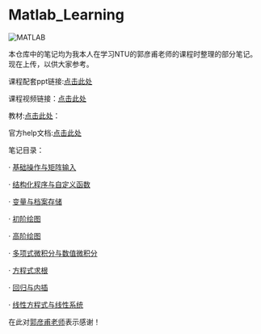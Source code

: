 # Matlab_Learning

![MATLAB]()

本仓库中的笔记均为我本人在学习NTU的郭彦甫老师的课程时整理的部分笔记。现在上传，以供大家参考。

课程配套ppt链接:[点击此处](https://www.mlmvlab.bime.ntu.edu.tw/matlab-%E4%B9%8B%E5%B7%A5%E7%A8%8B%E6%87%89%E7%94%A8)

课程视频链接：[点击此处](https://youtu.be/KHFZLkm9qs0)

教材:[点击此处](https://github.com/pluckypioneer/Matlab_Learning/blob/a632cf48f82f6616fc3e23464839407788becdb5/MATLAB%20%E5%9F%BA%E7%A1%80%E5%8F%8A%E5%85%B6%E5%BA%94%E7%94%A8-.pdf)：

官方help文档:[点击此处](https://github.com/pluckypioneer/Matlab_Learning/blob/ba42c9a44017561747f628d6dbb8079dec93e72a/Matlab_help_document.pdf)

笔记目录：

· [基础操作与矩阵输入](https://github.com/pluckypioneer/Matlab_Learning/blob/4f9a1b6cb3549df86eabfca1fc89aa760b746074/%E5%9F%BA%E7%A1%80%E6%93%8D%E4%BD%9C%E5%8F%8A%E7%9F%A9%E9%98%B5%E8%BE%93%E5%85%A5.pdf)

· [结构化程序与自定义函数](https://github.com/pluckypioneer/Matlab_Learning/blob/2d8326930e85dd4bbd699a9aacd1ecd3003ce655/%E7%BB%93%E6%9E%84%E5%8C%96%E7%A8%8B%E5%BA%8F%E4%B8%8E%E8%87%AA%E5%AE%9A%E4%B9%89%E5%87%BD%E6%95%B0.pdf)

· [变量与档案存储](https://github.com/pluckypioneer/Matlab_Learning/blob/d9b767cf8805f30c3da98350b55ea607c42f7e94/%E5%8F%98%E9%87%8F%E4%B8%8E%E6%A1%A3%E6%A1%88%E5%82%A8%E5%AD%98.pdf)

· [初阶绘图](https://github.com/pluckypioneer/Matlab_Learning/blob/b7b7fea73a8b52766c2d229deb89b34219ee73ac/%E5%88%9D%E9%98%B6%E7%BB%98%E5%9B%BE.pdf)

· [高阶绘图](https://github.com/pluckypioneer/Matlab_Learning/blob/2ccd0a303822b51933c3847ef5f135cae216a51b/%E9%AB%98%E9%98%B6%E7%BB%98%E5%9B%BE.pdf)

· [多项式微积分与数值微积分](https://github.com/pluckypioneer/Matlab_Learning/blob/3135c5c45cf95f66308846f0c6d356ee7b0ab562/%E5%A4%9A%E9%A0%85%E5%BC%8F%E5%BE%AE%E7%A9%8D%E5%88%86%E8%88%87%E6%95%B8%E5%80%BC%E5%BE%AE%E7%A9%8D%E5%88%86.pdf)

· [方程式求根](https://github.com/pluckypioneer/Matlab_Learning/blob/e6463c27c5ece56c3ccdf0c2e6f5cbfb69702aa7/%E6%96%B9%E7%A8%8B%E5%BC%8F%E6%B1%82%E6%A0%B9.pdf)

· [回归与内插](https://github.com/pluckypioneer/Matlab_Learning/blob/2c4683e79b22be632ba858f4c762d65e47505828/%E5%9B%9E%E5%BD%92%E4%B8%8E%E5%86%85%E6%8F%92.pdf)

· [线性方程式与线性系统](https://github.com/pluckypioneer/Matlab_Learning/blob/986988076bce2516e5c10a786607f215af566df4/%E7%BA%BF%E6%80%A7%E6%96%B9%E7%A8%8B%E5%BC%8F%E4%B8%8E%E7%BA%BF%E6%80%A7%E7%B3%BB%E7%BB%9F.pdf)

在此对[郭彦甫老师](https://youtube.com/@yanfukuo?si=eNjOaJ9VxSInWmxt)表示感谢！
